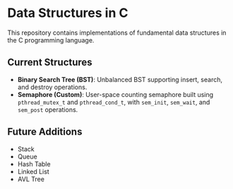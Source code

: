 # Data Structures in C

This repository contains implementations of fundamental data structures in the C programming language. 

## Current Structures

- **Binary Search Tree (BST)**: Unbalanced BST supporting insert, search, and destroy operations.
- **Semaphore (Custom)**: User-space counting semaphore built using `pthread_mutex_t` and `pthread_cond_t`, with `sem_init`, `sem_wait`, and `sem_post` operations.

## Future Additions

- Stack
- Queue
- Hash Table
- Linked List
- AVL Tree